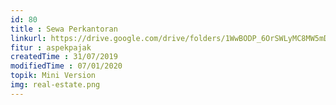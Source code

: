 ```yaml
---
id: 80
title : Sewa Perkantoran
linkurl: https://drive.google.com/drive/folders/1WwBODP_6OrSWLyMC8MW5mDxOBj4EBqg9?usp=sharing
fitur : aspekpajak
createdTime : 31/07/2019
modifiedTime : 07/01/2020
topik: Mini Version
img: real-estate.png
---
```

